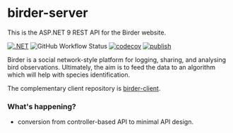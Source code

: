 # birder-server

This is the ASP.NET 9 REST API for the Birder website.

[![.NET](https://github.com/second-slip/birder-server/actions/workflows/dotnet.yml/badge.svg?branch=master)](https://github.com/second-slip/birder-server/actions/workflows/dotnet.yml)
![GitHub Workflow Status](https://img.shields.io/github/actions/workflow/status/second-slip/birder-server/dotnet.yml)
[![codecov](https://codecov.io/gh/second-slip/birder-server/branch/master/graph/badge.svg?token=OCD78ZYJ6Y)](https://codecov.io/gh/second-slip/birder-server)
[![publish](https://github.com/second-slip/birder-server/actions/workflows/publish-app.yml/badge.svg?branch=master)](https://github.com/second-slip/birder-server/actions/workflows/publish-app.yml)

<!-- dotnet badge not supported -->
<!-- [![Known Vulnerabilities](https://snyk.io/test/github/second-slip/birder-server/badge.svg)](https://snyk.io/test/github/second-slip/birder-server) -->

Birder is a social network-style platform for logging, sharing, and analysing bird observations. Ultimately, the aim is to feed the data to an algorithm which will help with species identification. 

The complementary client repository is [birder-client](https://github.com/second-slip/birder-client).


### What's happening?
- conversion from controller-based API to minimal API design.

